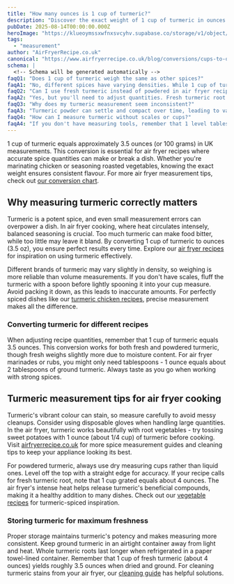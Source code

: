 ```yaml
---
title: "How many ounces is 1 cup of turmeric?"
description: "Discover the exact weight of 1 cup of turmeric in ounces for perfect air fryer recipes. Get precise measurements every time!"
pubDate: 2025-08-14T00:00:00.000Z
heroImage: "https://klueoymssxwfnxsvcyhv.supabase.co/storage/v1/object/public/Shmucket/how-many-ounces-is-1-cup-of-turmeric.webp"
tags:
  - "measurement"
author: "AirFryerRecipe.co.uk"
canonical: "https://www.airfryerrecipe.co.uk/blog/conversions/cups-to-ounces/how-many-ounces-is-1-cup-of-turmeric"
schema: |
  <!-- Schema will be generated automatically -->
faqQ1: "Does 1 cup of turmeric weigh the same as other spices?"
faqA1: "No, different spices have varying densities. While 1 cup of turmeric weighs about 3.5 ounces, 1 cup of cinnamon might weigh 4 ounces, and 1 cup of ground cumin could be closer to 4.5 ounces. Always check specific conversions for each spice when measuring for air fryer recipes."
faqQ2: "Can I use fresh turmeric instead of powdered in air fryer recipes?"
faqA2: "Yes, but you'll need to adjust quantities. Fresh turmeric root contains moisture, so 1 cup grated equals about 4 ounces compared to powdered turmeric's 3.5 ounces per cup. Grate it finely for even distribution in air fryer dishes, and reduce liquid in marinades slightly to account for the extra moisture."
faqQ3: "Why does my turmeric measurement seem inconsistent?"
faqA3: "Turmeric powder can settle and compact over time, leading to varying weights per cup. Always fluff the powder with a spoon before measuring, and avoid packing it down. For absolute precision in air fryer cooking, weighing with digital scales gives the most consistent results."
faqQ4: "How can I measure turmeric without scales or cups?"
faqA4: "If you don't have measuring tools, remember that 1 level tablespoon of turmeric powder equals about 0.2 ounces. A standard UK teaspoon holds approximately 0.07 ounces. For air fryer recipes, you can estimate using spoon measures, but for best results, invest in basic measuring spoons and cups."
---
```

<p>1 cup of turmeric equals approximately 3.5 ounces (or 100 grams) in UK measurements. This conversion is essential for air fryer recipes where accurate spice quantities can make or break a dish. Whether you're marinating chicken or seasoning roasted vegetables, knowing the exact weight ensures consistent flavour. For more air fryer measurement tips, check out <a href=https://www.airfryerrecipe.co.uk/air-fryer-conversion-chart>our conversion chart</a>.</p>  

<h2>Why measuring turmeric correctly matters</h2>  
<p>Turmeric is a potent spice, and even small measurement errors can overpower a dish. In air fryer cooking, where heat circulates intensely, balanced seasoning is crucial. Too much turmeric can make food bitter, while too little may leave it bland. By converting 1 cup of turmeric to ounces (3.5 oz), you ensure perfect results every time. Explore our <a href=https://www.airfryerrecipe.co.uk/recipes>air fryer recipes</a> for inspiration on using turmeric effectively.</p>  

<p>Different brands of turmeric may vary slightly in density, so weighing is more reliable than volume measurements. If you don't have scales, fluff the turmeric with a spoon before lightly spooning it into your cup measure. Avoid packing it down, as this leads to inaccurate amounts. For perfectly spiced dishes like our <a href=https://www.airfryerrecipe.co.uk/recipe-category/chicken>turmeric chicken recipes</a>, precise measurement makes all the difference.</p>  

<h3>Converting turmeric for different recipes</h3>  
<p>When adjusting recipe quantities, remember that 1 cup of turmeric equals 3.5 ounces. This conversion works for both fresh and powdered turmeric, though fresh weighs slightly more due to moisture content. For air fryer marinades or rubs, you might only need tablespoons - 1 ounce equals about 2 tablespoons of ground turmeric. Always taste as you go when working with strong spices.</p>  

<h2>Turmeric measurement tips for air fryer cooking</h2>  
<p>Turmeric's vibrant colour can stain, so measure carefully to avoid messy cleanups. Consider using disposable gloves when handling large quantities. In the air fryer, turmeric works beautifully with root vegetables - try tossing sweet potatoes with 1 ounce (about 1/4 cup) of turmeric before cooking. Visit <a href=https://www.airfryerrecipe.co.uk>airfryerrecipe.co.uk</a> for more spice measurement guides and cleaning tips to keep your appliance looking its best.</p>  

<p>For powdered turmeric, always use dry measuring cups rather than liquid ones. Level off the top with a straight edge for accuracy. If your recipe calls for fresh turmeric root, note that 1 cup grated equals about 4 ounces. The air fryer's intense heat helps release turmeric's beneficial compounds, making it a healthy addition to many dishes. Check out our <a href=https://www.airfryerrecipe.co.uk/recipe-category/vegetables>vegetable recipes</a> for turmeric-spiced inspiration.</p>  

<h3>Storing turmeric for maximum freshness</h3>  
<p>Proper storage maintains turmeric's potency and makes measuring more consistent. Keep ground turmeric in an airtight container away from light and heat. Whole turmeric roots last longer when refrigerated in a paper towel-lined container. Remember that 1 cup of fresh turmeric (about 4 ounces) yields roughly 3.5 ounces when dried and ground. For cleaning turmeric stains from your air fryer, our <a href=https://www.airfryerrecipe.co.uk/air-fryer-cleaner>cleaning guide</a> has helpful solutions.</p>
